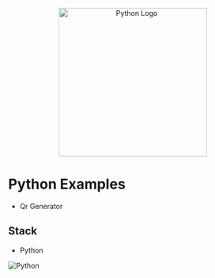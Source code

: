 <p align="center">
  <a href="https://www.python.org/" target="blank">
    <img src="https://upload.wikimedia.org/wikipedia/commons/c/c3/Python-logo-notext.svg" width="300" alt="Python Logo" />
  </a>
</p>

# Python Examples

* Qr Generator

## Stack
* Python

![Python](https://img.shields.io/badge/python-3670A0?style=for-the-badge&logo=python&logoColor=ffdd54)